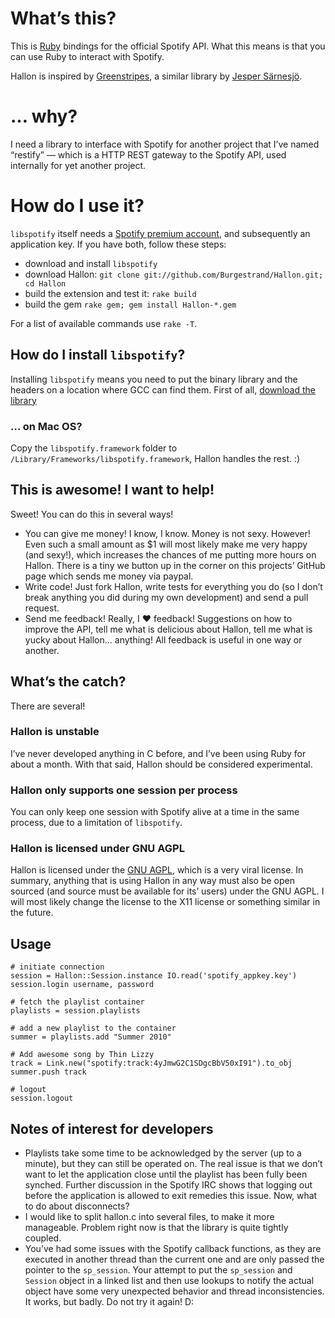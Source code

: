 # What’s this?
This is [Ruby](http://www.ruby-lang.org/en/) bindings for the official Spotify API. What this means is that you can use Ruby to interact with Spotify.

Hallon is inspired by [Greenstripes](http://github.com/sarnesjo/greenstripes), a similar library by [Jesper Särnesjö](http://jesper.sarnesjo.org/).

# … why?
I need a library to interface with Spotify for another project that I’ve named “restify” — which is a HTTP REST gateway to the Spotify API, used internally for yet another project.

# How do I use it?
`libspotify` itself needs a [Spotify premium account](https://www.spotify.com/se/get-spotify/premium/), and subsequently an application key. If you have both, follow these steps:

- download and install `libspotify`
- download Hallon: `git clone git://github.com/Burgestrand/Hallon.git; cd Hallon`
- build the extension and test it: `rake build`
- build the gem `rake gem; gem install Hallon-*.gem`

For a list of available commands use `rake -T`.

## How do I install `libspotify`?
Installing `libspotify` means you need to put the binary library and the headers on a location where GCC can find them. First of all, [download the library](https://developer.spotify.com/en/libspotify/overview/)

### … on Mac OS?
Copy the `libspotify.framework` folder to `/Library/Frameworks/libspotify.framework`, Hallon handles the rest. :)

## This is awesome! I want to help!
Sweet! You can do this in several ways!

- You can give me money! I know, I know. Money is not sexy. However! Even such a small amount as $1 will most likely make me very happy (and sexy!), which increases the chances of me putting more hours on Hallon. There is a tiny we button up in the corner on this projects’ GitHub page which sends me money via paypal.
- Write code! Just fork Hallon, write tests for everything you do (so I don’t break anything you did during my own development) and send a pull request.
- Send me feedback! Really, I ❤ feedback! Suggestions on how to improve the API, tell me what is delicious about Hallon, tell me what is yucky about Hallon… anything! All feedback is useful in one way or another.

## What’s the catch?
There are several!

### Hallon is unstable
I’ve never developed anything in C before, and I’ve been using Ruby for about a month. With that said, Hallon should be considered experimental.

### Hallon only supports one session per process
You can only keep one session with Spotify alive at a time in the same process, due to a limitation of `libspotify`.

### Hallon is licensed under GNU AGPL
Hallon is licensed under the [GNU AGPL](http://www.gnu.org/licenses/agpl-3.0.html), which is a very viral license. In summary, anything that is using Hallon in any way must also be open sourced (and source must be available for its’ users) under the GNU AGPL. I will most likely change the license to the X11 license or something similar in the future.

## Usage

    # initiate connection
    session = Hallon::Session.instance IO.read('spotify_appkey.key')
    session.login username, password
    
    # fetch the playlist container
    playlists = session.playlists
    
    # add a new playlist to the container
    summer = playlists.add "Summer 2010"
    
    # Add awesome song by Thin Lizzy
    track = Link.new("spotify:track:4yJmwG2C1SDgcBbV50xI91").to_obj
    summer.push track

    # logout
    session.logout

## Notes of interest for developers
- Playlists take some time to be acknowledged by the server (up to a minute), but they can still be operated on. The real issue is that we don’t want to let the application close until the playlist has been fully been synched.
  Further discussion in the Spotify IRC shows that logging out before the application is allowed to exit remedies this issue. Now, what to do about disconnects?
- I would like to split hallon.c into several files, to make it more manageable. Problem right now is that the library is quite tightly coupled.
- You’ve had some issues with the Spotify callback functions, as they are executed in another thread than the current one and are only passed the pointer to the `sp_session`. Your attempt to put the `sp_session` and `Session` object in a linked list and then use lookups to notify the actual object have some very unexpected behavior and thread inconsistencies. It works, but badly. Do not try it again! D: